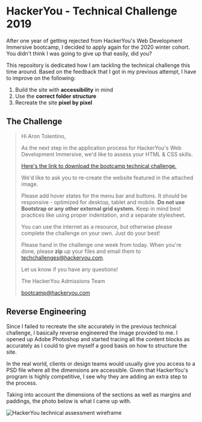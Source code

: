 
# HackerYou - Technical Challenge 2019
After one year of getting rejected from HackerYou's Web Development Immersive bootcamp, I decided to apply again for the 2020 winter cohort. You didn't think I was going to give up that easily, did you?

This repository is dedicated how I am tackling the technical challenge this time around. Based on the feedback that I got in my previous attempt, I have to improve on the following:

 1. Build the site with **accessibility** in mind
 2. Use the **correct folder structure**
 3. Recreate the site **pixel by pixel** 

## The Challenge

> Hi Aron Tolentino,
> 
> As the next step in the application process for  HackerYou's Web
> Development Immersive, we'd like to assess your HTML & CSS skills.
> 
> [Here's the link to download the bootcamp technical
> challenge.](http://bootcamp-techtest.hackeryou.com/tech_challenge.zip)
> 
> We'd like to ask you to re-create the website featured in the attached
> image.
> 
> Please add hover states for the menu bar and buttons. It should be
> responsive - optimized for desktop, tablet and mobile.  **Do not use
> Bootstrap or any other external grid system.** Keep in mind best
> practices like using proper indentation, and a  separate stylesheet.
> 
> You can use the internet as a resource, but otherwise please complete
> the challenge on your own. Just do your best!
> 
> Please hand in the challenge one week from today. When you're done,
> please  **zip**  up your files and email them to 
> [techchallenges@hackeryou.com](mailto:techchallenges@hackeryou.com
> "mailto:techchallenges@hackeryou.com").
> 
> Let us know if you have any questions!
> 
> The  HackerYou  Admissions Team
> 
> [bootcamp@hackeryou.com](mailto:bootcamp@hackeryou.com)

## Reverse Engineering
Since I failed to recreate the site accurately in the previous technical challenge, I basically reverse engineered the image provided to me. I opened up Adobe Photoshop and started tracing all the content blocks as accurately as I could to give myself a good basis on how to structure the site. 

In the real world, clients or design teams would usually give you access to a PSD file where all the dimensions are accessible. Given that HackerYou's program is highly competitive, I see why they are adding an extra step to the process. 

Taking into account the dimensions of the sections as well as margins and paddings, the photo below is what I came up with. 

![HackerYou technical assessment wireframe](https://i.imgur.com/Q6zOq5o.jpg)

<!--stackedit_data:
eyJoaXN0b3J5IjpbLTE1NDA2MjAzNzZdfQ==
-->